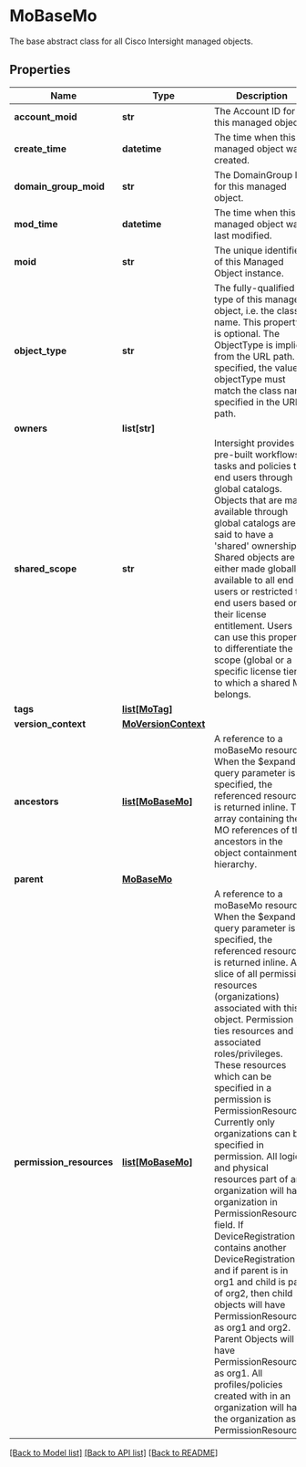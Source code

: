 # MoBaseMo

The base abstract class for all Cisco Intersight managed objects. 
## Properties
Name | Type | Description | Notes
------------ | ------------- | ------------- | -------------
**account_moid** | **str** | The Account ID for this managed object.   | [optional] [readonly] 
**create_time** | **datetime** | The time when this managed object was created.   | [optional] [readonly] 
**domain_group_moid** | **str** | The DomainGroup ID for this managed object.   | [optional] [readonly] 
**mod_time** | **datetime** | The time when this managed object was last modified.   | [optional] [readonly] 
**moid** | **str** | The unique identifier of this Managed Object instance.    | [optional] 
**object_type** | **str** | The fully-qualified type of this managed object, i.e. the class name. This property is optional. The ObjectType is implied from the URL path. If specified, the value of objectType must match the class name specified in the URL path.    | [readonly] 
**owners** | **list[str]** |  | [optional] 
**shared_scope** | **str** | Intersight provides pre-built workflows, tasks and policies to end users through global catalogs. Objects that are made available through global catalogs are said to have a &#39;shared&#39; ownership. Shared objects are either made globally available to all end users or restricted to end users based on their license entitlement. Users can use this property to differentiate the scope (global or a specific license tier) to which a shared MO belongs.   | [optional] [readonly] 
**tags** | [**list[MoTag]**](MoTag.md) |  | [optional] 
**version_context** | [**MoVersionContext**](MoVersionContext.md) |  | [optional] 
**ancestors** | [**list[MoBaseMo]**](MoBaseMo.md) | A reference to a moBaseMo resource. When the $expand query parameter is specified, the referenced resource is returned inline. The array containing the MO references of the ancestors in the object containment hierarchy.  | [optional] [readonly] 
**parent** | [**MoBaseMo**](.md) |  | [optional] 
**permission_resources** | [**list[MoBaseMo]**](MoBaseMo.md) | A reference to a moBaseMo resource. When the $expand query parameter is specified, the referenced resource is returned inline. A slice of all permission resources (organizations) associated with this object. Permission ties resources and its associated roles/privileges. These resources which can be specified in a permission is PermissionResource. Currently only organizations can be specified in permission. All logical and physical resources part of an organization will have organization in PermissionResources field. If DeviceRegistration contains another DeviceRegistration and if parent is in org1 and child is part of org2, then child objects will have PermissionResources as org1 and org2. Parent Objects will have PermissionResources as org1. All profiles/policies created with in an organization will have the organization as PermissionResources.  | [optional] [readonly] 

[[Back to Model list]](../README.md#documentation-for-models) [[Back to API list]](../README.md#documentation-for-api-endpoints) [[Back to README]](../README.md)


